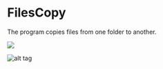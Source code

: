 # FilesCopy

The program copies files from one folder to another.

![](https://github.com/i01m/CSharp_FilesCopy/tree/master/Images/Step1.PNG)

![alt tag](https://github.com/i01m/CSharp_FilesCopy/tree/master/Images/Step2.PNG)

